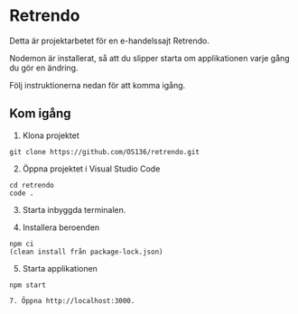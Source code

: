 # Retrendo

Detta är projektarbetet för en e-handelssajt Retrendo.

Nodemon är installerat, så att du slipper starta om applikationen varje gång du gör en ändring.

Följ instruktionerna nedan för att komma igång.

## Kom igång

1. Klona projektet

```
git clone https://github.com/OS136/retrendo.git
```

2. Öppna projektet i Visual Studio Code

```
cd retrendo
code .
```

3. Starta inbyggda terminalen.

4. Installera beroenden

```
npm ci
(clean install från package-lock.json)
```

5. Starta applikationen

```
npm start

7. Öppna http://localhost:3000.
```
